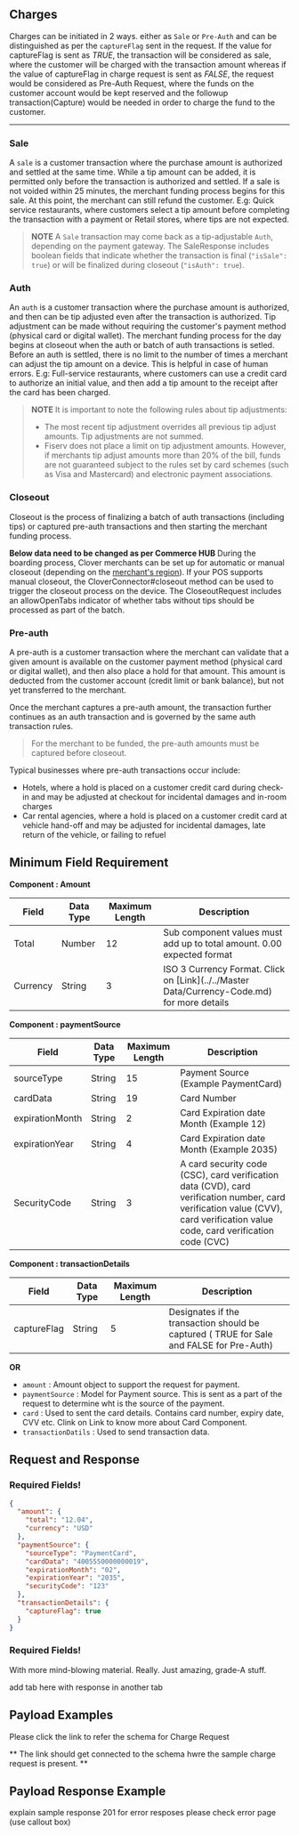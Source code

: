 ## Charges

Charges can be initiated in 2 ways. either as `Sale` or `Pre-Auth` and can be distinguished as per the `captureFlag` sent in the request. 
If the value for captureFlag is sent as *TRUE*, the transaction will be considered as sale, 
where the customer will be charged with the transaction amount whereas if the value of
captureFlag in charge request is sent as *FALSE*, the request would be considered as Pre-Auth Request,
where the funds on the customer account would be kept reserved and the followup transaction(Capture) 
would be needed in order to charge the fund to the customer.

---
### Sale
A `sale` is a customer transaction where the purchase amount is authorized and settled at the same time. While a tip amount can be added, it is permitted only before the transaction is authorized and settled.
If a sale is not voided within 25 minutes, the merchant funding process begins for this sale. At this point, the merchant can still refund the customer.
E.g: Quick service restaurants, where customers select a tip amount before completing the transaction with a payment or Retail stores, where tips are not expected.

<!-- theme: info -->
> 
>**NOTE**
>A `Sale` transaction may come back as a tip-adjustable `Auth`, depending on the payment gateway. The SaleResponse includes boolean fields that indicate whether the transaction is final (`"isSale": true`) or will be finalized during closeout (`"isAuth": true`).

### Auth
An `auth` is a customer transaction where the purchase amount is authorized, and then can be tip adjusted even after the transaction is authorized. Tip adjustment can be made without requiring the customer's payment method (physical card or digital wallet).
The merchant funding process for the day begins at closeout when the auth or batch of auth transactions is setled. Before an auth is settled, there is no limit to the number of times a merchant can adjust the tip amount on a device. This is helpful in case of human errors.
E.g: Full-service restaurants, where customers can use a credit card to authorize an initial value, and then add a tip amount to the receipt after the card has been charged.

<!-- theme: info -->
> **NOTE** 
>It is important to note the following rules about tip adjustments:
>- The most recent tip adjustment overrides all previous tip adjust amounts. Tip adjustments are not summed.
>- Fiserv does not place a limit on tip adjustment amounts. However, if merchants tip adjust amounts more than 20% of the bill, funds are not guaranteed subject to the rules set by card schemes (such as Visa and Mastercard) and electronic payment associations.

### Closeout

Closeout is the process of finalizing a batch of auth transactions (including tips) or captured pre-auth transactions and then starting the merchant funding process.

**Below data need to be changed as per Commerce HUB**
During the boarding process, Clover merchants can be set up for automatic or manual closeout (depending on the [merchant's region](https://docs.clover.com/docs/region-specific-features)). If your POS supports manual closeout, the CloverConnector#closeout method can be used to trigger the closeout process on the device. The CloseoutRequest includes an allowOpenTabs indicator of whether tabs without tips should be processed as part of the batch.


### Pre-auth

A pre-auth is a customer transaction where the merchant can validate that a given amount is available on the customer payment method (physical card or digital wallet), and then also place a hold for that amount. This amount is deducted from the customer account (credit limit or bank balance), but not yet transferred to the merchant.

Once the merchant captures a pre-auth amount, the transaction further continues as an auth transaction and is governed by the same auth transaction rules.

<!-- theme: Warning -->
> For the merchant to be funded, the pre-auth amounts must be captured before closeout.

Typical businesses where pre-auth transactions occur include:

- Hotels, where a hold is placed on a customer credit card during check-in and may be adjusted at checkout for incidental damages and in-room charges
- Car rental agencies, where a hold is placed on a customer credit card at vehicle hand-off and may be adjusted for incidental damages, late return of the vehicle, or failing to refuel

## Minimum Field Requirement
**Component : Amount**

Field    | Data Type| Maximum Length | Description
---------|----------|----------------|---------
Total | Number | 12 | Sub component values must add up to total amount. 0.00 expected format
Currency | String | 3 | ISO 3 Currency Format. Click on [Link](../../Master Data/Currency-Code.md) for more details

**Component : paymentSource**

Field    | Data Type| Maximum Length | Description
---------|----------|----------------|---------
sourceType | String | 15 | Payment Source (Example PaymentCard)
cardData | String | 19 | Card Number 
expirationMonth| String | 2 | Card Expiration date Month (Example 12)
expirationYear| String | 4 | Card Expiration date Month (Example 2035)
SecurityCode | String | 3| A card security code (CSC), card verification data (CVD), card verification number, card verification value (CVV), card verification value code, card verification code (CVC)

**Component : transactionDetails**

Field    | Data Type| Maximum Length | Description
---------|----------|----------------|---------
captureFlag | String | 5 | Designates if the transaction should be captured ( TRUE for Sale and FALSE for Pre-Auth)


**OR**

- `amount` : Amount object to support the request for payment.
- `paymentSource` : Model for Payment source. This is sent as a part of the request to determine wht is the source of the payment.
- `card` : Used to sent the card details. Contains card number, expiry date, CVV etc. Clink on Link to know more about Card Component.
- `transactionDatils` : Used to send transaction data.


## Request and Response

<!--
type: tab
title: Request
-->

### Required Fields!

```json
{
  "amount": {
    "total": "12.04",
    "currency": "USD"
  },
  "paymentSource": {
    "sourceType": "PaymentCard",
    "cardData": "4005550000000019",
    "expirationMonth": "02",
    "expirationYear": "2035",
    "securityCode": "123"
  },
  "transactionDetails": {
    "captureFlag": true
  }
}
```
<!--
type: tab
title: Response
-->

### Required Fields!

With more mind-blowing material. Really. Just amazing, grade-A stuff.

<!-- type: tab-end -->







add tab here with response in another tab




## Payload  Examples
Please click the link to refer the schema for Charge Request 

** The link should get connected to the schema hwre the sample charge request is present. **




## Payload Response Example

explain sample response 201
for error resposes please check error page (use callout box)










